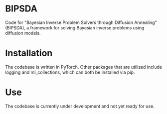 # BIPSDA

Code for "Bayesian Inverse Problem Solvers through Diffusion Annealing" (BIPSDA), a framework for solving Bayesian inverse problems using diffusion models.

# Installation

The codebase is written in PyTorch. Other packages that are utilized include logging and ml_collections, which can both be installed via pip. 

# Use 

The codebase is currently under development and not yet ready for use.
